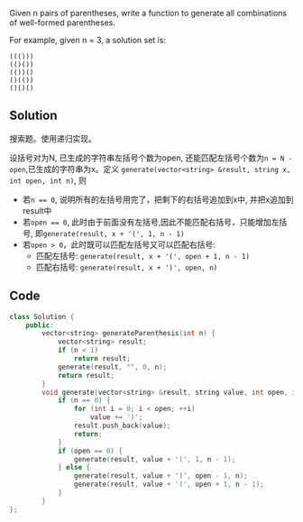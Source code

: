 Given n pairs of parentheses, write a function to generate all combinations of well-formed parentheses.

For example, given n = 3, a solution set is:
```
((()))
(()())
(())()
()(())
()()()
```

## Solution

搜索题。使用递归实现。

设括号对为N, 已生成的字符串左括号个数为open, 还能匹配左括号个数为`n = N - open`,已生成的字符串为x。定义
`generate(vector<string> &result, string x, int open, int n)`, 则

* 若`n == 0`, 说明所有的左括号用完了，把剩下的右括号追加到x中, 并把x追加到result中
* 若`open == 0`, 此时由于前面没有左括号,因此不能匹配右括号，只能增加左括号, 即`generate(result, x + '(', 1, n - 1)`
* 若`open > 0`，此时既可以匹配左括号又可以匹配右括号:
	+ 匹配左括号: `generate(result, x + '(', open + 1, n - 1)`
	+ 匹配右括号: `generate(result, x + ')', open, n)`

## Code
```cpp
class Solution {
	public:
		vector<string> generateParenthesis(int n) {
			vector<string> result;
			if (n < 1)
				return result;
			generate(result, "", 0, n);
			return result;
		}
		void generate(vector<string> &result, string value, int open, int n) {
			if (n == 0) {
				for (int i = 0; i < open; ++i)
					value += ')';
				result.push_back(value);
				return;
			}
			if (open == 0) {
				generate(result, value + '(', 1, n - 1);
			} else {
				generate(result, value + ')', open - 1, n);
				generate(result, value + '(', open + 1, n - 1);
			}
		}
};
```
